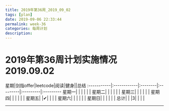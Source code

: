 ```yaml
---
title: 2019年第36周_2019_09_02
tags: [plan]
date: 2019-09-06 22:33:44
permalink: week-36
categories: 每周计划
description:
---
```

<p class="description"></p>


<!-- more -->

# 2019年第36周计划实施情况  2019.09.02

 星期|剑指offer|leetcode|阅读|健身||总结
:-----------|:------------|:--------|:---------|:---------|:---------
星期一| | | | | | 
星期二| | | | | | 
星期三| | | | | |
星期四| | | | | |
星期五| |✔| | | |
星期六| | | | | |
星期日| | | | | |
总计| | |3| | | |
 



<hr />